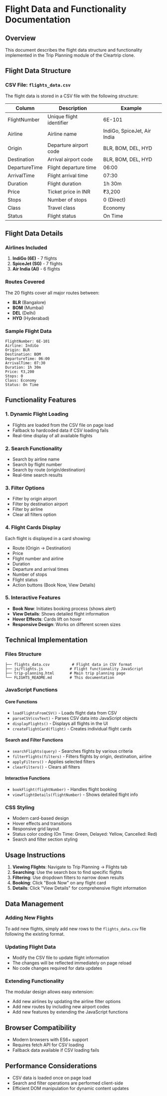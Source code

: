# Flight Data and Functionality Documentation

## Overview
This document describes the flight data structure and functionality implemented in the Trip Planning module of the Cleartrip clone.

## Flight Data Structure

### CSV File: `flights_data.csv`
The flight data is stored in a CSV file with the following structure:

| Column | Description | Example |
|--------|-------------|---------|
| FlightNumber | Unique flight identifier | 6E-101 |
| Airline | Airline name | IndiGo, SpiceJet, Air India |
| Origin | Departure airport code | BLR, BOM, DEL, HYD |
| Destination | Arrival airport code | BLR, BOM, DEL, HYD |
| DepartureTime | Flight departure time | 06:00 |
| ArrivalTime | Flight arrival time | 07:30 |
| Duration | Flight duration | 1h 30m |
| Price | Ticket price in INR | ₹3,200 |
| Stops | Number of stops | 0 (Direct) |
| Class | Travel class | Economy |
| Status | Flight status | On Time |

## Flight Data Details

### Airlines Included
1. **IndiGo (6E)** - 7 flights
2. **SpiceJet (SG)** - 7 flights  
3. **Air India (AI)** - 6 flights

### Routes Covered
The 20 flights cover all major routes between:
- **BLR** (Bangalore)
- **BOM** (Mumbai)
- **DEL** (Delhi)
- **HYD** (Hyderabad)

### Sample Flight Data
```
FlightNumber: 6E-101
Airline: IndiGo
Origin: BLR
Destination: BOM
DepartureTime: 06:00
ArrivalTime: 07:30
Duration: 1h 30m
Price: ₹3,200
Stops: 0
Class: Economy
Status: On Time
```

## Functionality Features

### 1. Dynamic Flight Loading
- Flights are loaded from the CSV file on page load
- Fallback to hardcoded data if CSV loading fails
- Real-time display of all available flights

### 2. Search Functionality
- Search by airline name
- Search by flight number
- Search by route (origin/destination)
- Real-time search results

### 3. Filter Options
- Filter by origin airport
- Filter by destination airport
- Filter by airline
- Clear all filters option

### 4. Flight Cards Display
Each flight is displayed in a card showing:
- Route (Origin → Destination)
- Price
- Flight number and airline
- Duration
- Departure and arrival times
- Number of stops
- Flight status
- Action buttons (Book Now, View Details)

### 5. Interactive Features
- **Book Now**: Initiates booking process (shows alert)
- **View Details**: Shows detailed flight information
- **Hover Effects**: Cards lift on hover
- **Responsive Design**: Works on different screen sizes

## Technical Implementation

### Files Structure
```
├── flights_data.csv          # Flight data in CSV format
├── js/flights.js            # Flight functionality JavaScript
├── trip-planning.html       # Main trip planning page
└── FLIGHTS_README.md        # This documentation
```

### JavaScript Functions

#### Core Functions
- `loadFlightsFromCSV()` - Loads flight data from CSV
- `parseCSV(csvText)` - Parses CSV data into JavaScript objects
- `displayFlights()` - Displays all flights in the UI
- `createFlightCard(flight)` - Creates individual flight cards

#### Search and Filter Functions
- `searchFlights(query)` - Searches flights by various criteria
- `filterFlights(filters)` - Filters flights by origin, destination, airline
- `applyFilters()` - Applies selected filters
- `clearFilters()` - Clears all filters

#### Interactive Functions
- `bookFlight(flightNumber)` - Handles flight booking
- `viewFlightDetails(flightNumber)` - Shows detailed flight info

### CSS Styling
- Modern card-based design
- Hover effects and transitions
- Responsive grid layout
- Status color coding (On Time: Green, Delayed: Yellow, Cancelled: Red)
- Search and filter section styling

## Usage Instructions

1. **Viewing Flights**: Navigate to Trip Planning → Flights tab
2. **Searching**: Use the search box to find specific flights
3. **Filtering**: Use dropdown filters to narrow down results
4. **Booking**: Click "Book Now" on any flight card
5. **Details**: Click "View Details" for comprehensive flight information

## Data Management

### Adding New Flights
To add new flights, simply add new rows to the `flights_data.csv` file following the existing format.

### Updating Flight Data
- Modify the CSV file to update flight information
- The changes will be reflected immediately on page reload
- No code changes required for data updates

### Extending Functionality
The modular design allows easy extension:
- Add new airlines by updating the airline filter options
- Add new routes by including new airport codes
- Add new features by extending the JavaScript functions

## Browser Compatibility
- Modern browsers with ES6+ support
- Requires fetch API for CSV loading
- Fallback data available if CSV loading fails

## Performance Considerations
- CSV data is loaded once on page load
- Search and filter operations are performed client-side
- Efficient DOM manipulation for dynamic content updates
